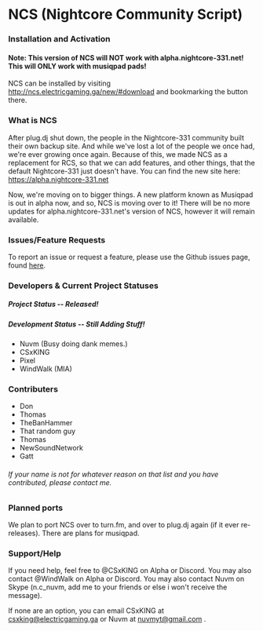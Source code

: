 # NCS (Nightcore Community Script)

### Installation and Activation

#### Note: This version of NCS will NOT work with alpha.nightcore-331.net! This will ONLY work with musiqpad pads!

NCS can be installed by visiting http://ncs.electricgaming.ga/new/#download and bookmarking the button there.

### What is NCS

After plug.dj shut down, the people in the Nightcore-331 community built their own backup site. And while we've lost a lot of the people
we once had, we're ever growing once again. Because of this, we made NCS as a replacement for RCS, so that we can add features,
and other things, that the default Nightcore-331 just doesn't have. You can find the new site here: https://alpha.nightcore-331.net

Now, we're moving on to bigger things. A new platform known as Musiqpad is out in alpha now, and so, NCS is moving over to it! There will be no more updates for alpha.nightcore-331.net's version of NCS, however it will remain available.

### Issues/Feature Requests

To report an issue or request a feature, please use the Github issues page, found [here](https://github.com/bentenz5/NCS/issues).

### Developers & Current Project Statuses
##### Project Status -- Released!
##### Development Status -- Still Adding Stuff!

* Nuvm (Busy doing dank memes.)
* CSxKING
* Pixel
* WindWalk (MIA)

### Contributers
* Don
* Thomas
* TheBanHammer
* That random guy
* Thomas
* NewSoundNetwork
* Gatt

###### If your name is not for whatever reason on that list and you have contributed, please contact me.

### Planned ports
We plan to port NCS over to turn.fm, and over to plug.dj again (if it ever re-releases). There are plans for musiqpad.

### Support/Help
If you need help, feel free to @CSxKING on Alpha or Discord. You may also contact @WindWalk on Alpha or Discord. You may also contact Nuvm on Skype (n.c_nuvm, add me to your friends or else i won't receive the message).

If none are an option, you can email CSxKING at csxking@electricgaming.ga or Nuvm at nuvmyt@gmail.com .
